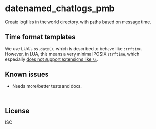 ﻿
<!--#echo json="package.json" key="name" underline="=" -->
datenamed_chatlogs_pmb
======================
<!--/#echo -->

<!--#echo json="package.json" key="description" -->
Create logfiles in the world directory, with paths based on message time.
<!--/#echo -->



Time format templates
---------------------

We use LUA's `os.date()`, which is described to behave like `strftime`.
However, in LUA, this means a very minimal POSIX `strftime`,
which especially [does not support extensions like `%s`][no-s-in-strftime].


  [no-s-in-strftime]: https://bugzilla.redhat.com/show_bug.cgi?id=1199987#c7





Known issues
------------

* Needs more/better tests and docs.




&nbsp;


License
-------
<!--#echo json="package.json" key=".license" -->
ISC
<!--/#echo -->
